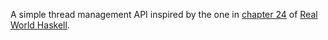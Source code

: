 A simple thread management API inspired by the one in [chapter 24][1] of
[Real World Haskell][2].

[1]: http://book.realworldhaskell.org/read/concurrent-and-multicore-programming.html
[2]: http://book.realworldhaskell.org/

